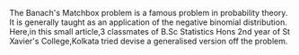 The Banach's Matchbox problem is a famous problem in probability theory.
It is generally taught as an application of the negative binomial distribution.
Here,in this small article,3 classmates of B.Sc Statistics Hons 2nd year
of St Xavier's College,Kolkata tried devise a generalised version off the 
problem.
